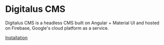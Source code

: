 # Digitalus CMS

Digitalus CMS is a headless CMS built on Angular + Material UI and hosted on Firebase,
Google's cloud platform as a service.

[Installation](./src/assets/docs/installation.md)
